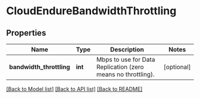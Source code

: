 # CloudEndureBandwidthThrottling

## Properties
Name | Type | Description | Notes
------------ | ------------- | ------------- | -------------
**bandwidth_throttling** | **int** | Mbps to use for Data Replication (zero means no throttling). | [optional]

[[Back to Model list]](API_README.md#documentation-for-models) [[Back to API list]](API_README.md#documentation-for-api-endpoints) [[Back to README]](API_README.md)

